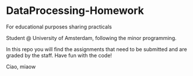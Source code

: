 # DataProcessing-Homework
For educational purposes sharing practicals


Student @ University of Amsterdam, following the minor programming.

In this repo you will find the assignments that need to be submitted and are graded by the staff. 
Have fun with the code!

Ciao, miaow
